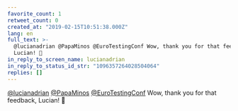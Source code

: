 ```yaml
---
favorite_count: 1
retweet_count: 0
created_at: "2019-02-15T10:51:38.000Z"
lang: en
full_text: >-
  @lucianadrian @PapaMinos @EuroTestingConf Wow, thank you for that feedback,
  Lucian! 🤙
in_reply_to_screen_name: lucianadrian
in_reply_to_status_id_str: "1096357264028504064"
replies: []
---
```


[@lucianadrian](https://twitter.com/lucianadrian)
[@PapaMinos](https://twitter.com/PapaMinos)
[@EuroTestingConf](https://twitter.com/EuroTestingConf) Wow, thank you for that
feedback, Lucian! 🤙
